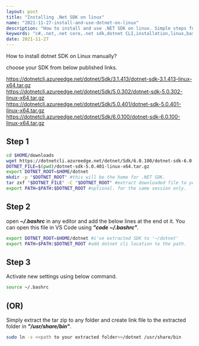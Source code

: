 ```yaml
---
layout: post
title: "Installing .Net SDK on linux"
name: "2021-11-27-install-and-use-dotnet-on-linux"
description: "How to install and use .NET SDK on linux. Simple steps for installing and using .NET SDK on linux manually."
keywords: "c#,.net,.net core,.net sdk,dotnet CLI,installation,linux,bash,technical article,blog,post"
date: 2021-11-27
---
```


How to install dotnet SDK on Linux manually?

choose your SDK from below published links.

<https://dotnetcli.azureedge.net/dotnet/Sdk/3.1.413/dotnet-sdk-3.1.413-linux-x64.tar.gz></br>
<https://dotnetcli.azureedge.net/dotnet/Sdk/5.0.302/dotnet-sdk-5.0.302-linux-x64.tar.gz></br>
<https://dotnetcli.azureedge.net/dotnet/Sdk/5.0.401/dotnet-sdk-5.0.401-linux-x64.tar.gz></br>
<https://dotnetcli.azureedge.net/dotnet/Sdk/6.0.100/dotnet-sdk-6.0.100-linux-x64.tar.gz></br>


## Step 1

``` bash
cd $HOME/downloads
wget https://dotnetcli.azureedge.net/dotnet/Sdk/6.0.100/dotnet-sdk-6.0.100-linux-x64.tar.gz #download
DOTNET_FILE=$(pwd)/dotnet-sdk-5.0.401-linux-x64.tar.gz
export DOTNET_ROOT=$HOME/dotnet
mkdir -p "$DOTNET_ROOT" #this will be the home for .NET SDK.
tar zxf "$DOTNET_FILE" -C "$DOTNET_ROOT" #extract downloaded file to your dotnet root folder
export PATH=$PATH:$DOTNET_ROOT #optional. for the same session only.
```

## Step 2

open ***~/.bashrc*** in any editor and add the below lines at the end ot it. You can open this file in VS Code using ***"code ~/.bashrc"***.
``` bash
export DOTNET_ROOT=$HOME/dotnet #i've extracted SDK to '~/dotnet'
export PATH=$PATH:$DOTNET_ROOT #add dotnet cli location to the path.
```
## Step 3

Activate new settings using below command.
``` bash
source ~/.bashrc
```
## (OR)

Simply extract the tar zip to any folder and create link file to the extracted folder in ***"/usr/share/bin"***.

``` bash
sudo ln -s <<path to your extracted folder>>/dotnet /usr/share/bin
```